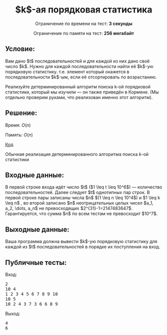 <center><h1>$k$-ая порядковая статистика</h1></center>
    
<p><center>Ограничение по времени на тест: <b>3 секунды</b></center></p>

<p><center>Ограничение по памяти на тест: <b>256 мегабайт</b></center></p>

<h2>Условие:</h2>

<div><p>Вам дано $t$ последовательностей и для каждой из них дано своё число $k$. Нужно для каждой последовательности найти её $k$-ую порядковую статистику. т.е. элемент который окажется в последовательности $k$-ым, если её отсортировать по возрастанию.</p><p>Реализуйте детерминированный алгоритм поиска k-ой порядковой статистики, который мы изучили — он также приведён в Кормене. (Мы отдельно проверим руками, что реализован именно этот алгоритм).</p></div>

<h2>Решение:</h2>

Время: $O(n)$

Память: $O(n)$

[Код](solution.cpp)

Обычная реализация детерминированного алгоритма поиска $k$-ой статистики

<h2>Входные данные:</h2>

<p>В первой строке входа идёт число $t$ ($1 \leq t \leq 10^6$) — количество последовательностей. Далее следует $t$ однотипных пар строк. В первой строке пары записаны числа $n$ $(1 \leq n \leq 10^4$) и $1 \leq k \leq n$ , во второй записано $n$ неотрицательных целых чисел $a_1, a_2, \dots, a_n$ не превосходящих $2^{31}-1=2147483647$. Гарантируется, что сумма $n$ по всем тестам не превосходит $10^7$.</p>

<h2>Выходные данные:</h2>

<p>Ваша программа должна вывести $k$-ую порядковую статистику для каждой из $t$ последовательностей в порядке их поступления на вход.</p>

<h2>Публичные тесты:</h2>

Вход:

<pre>
2
10 4
1 2 3 4 5 6 7 8 9 10
10 5
10 2 4 3 7 3 6 6 8 9
</pre>

Выход:

<pre>
4
6
</pre>
